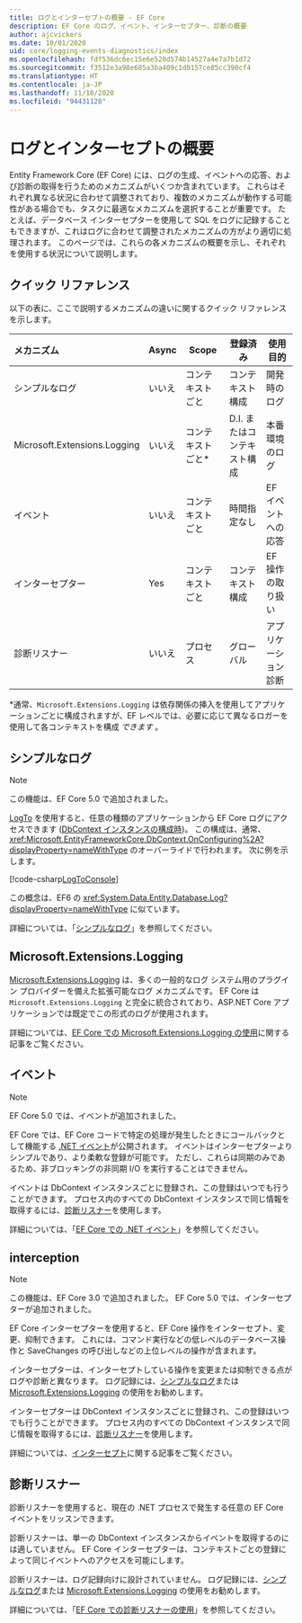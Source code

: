 ```yaml
---
title: ログとインターセプトの概要 - EF Core
description: EF Core のログ、イベント、インターセプター、診断の概要
author: ajcvickers
ms.date: 10/01/2020
uid: core/logging-events-diagnostics/index
ms.openlocfilehash: fdf536dc6ec15e6e520d574b14527a4e7a7b1d72
ms.sourcegitcommit: f3512e3a98e685a3ba409c1d0157ce85cc390cf4
ms.translationtype: HT
ms.contentlocale: ja-JP
ms.lasthandoff: 11/10/2020
ms.locfileid: "94431128"
---
```

# <a name="overview-of-logging-and-interception"></a>ログとインターセプトの概要

Entity Framework Core (EF Core) には、ログの生成、イベントへの応答、および診断の取得を行うためのメカニズムがいくつか含まれています。 これらはそれぞれ異なる状況に合わせて調整されており、複数のメカニズムが動作する可能性がある場合でも、タスクに最適なメカニズムを選択することが重要です。 たとえば、データベース インターセプターを使用して SQL をログに記録することもできますが、これはログに合わせて調整されたメカニズムの方がより適切に処理されます。 このページでは、これらの各メカニズムの概要を示し、それぞれを使用する状況について説明します。

## <a name="quick-reference"></a>クイック リファレンス

以下の表に、ここで説明するメカニズムの違いに関するクイック リファレンスを示します。

| メカニズム |  Async | Scope | 登録済み | 使用目的
|:----------|--------|-------|------------|-------------
| シンプルなログ | いいえ | コンテキストごと | コンテキスト構成 | 開発時のログ
| Microsoft.Extensions.Logging | いいえ | コンテキストごと* | D.I. またはコンテキスト構成 | 本番環境のログ
| イベント | いいえ | コンテキストごと | 時間指定なし | EF イベントへの応答
| インターセプター | Yes | コンテキストごと | コンテキスト構成 | EF 操作の取り扱い
| 診断リスナー | いいえ | プロセス | グローバル | アプリケーション診断

*通常、`Microsoft.Extensions.Logging` は依存関係の挿入を使用してアプリケーションごとに構成されますが、EF レベルでは、必要に応じて異なるロガーを使用して各コンテキストを構成 _できます_ 。

## <a name="simple-logging"></a>シンプルなログ

> [!NOTE]
> この機能は、EF Core 5.0 で追加されました。

[LogTo](https://github.com/dotnet/efcore/blob/ec3df8fd7e4ea4ebeebfa747619cef37b23ab2c6/src/EFCore/DbContextOptionsBuilder.cs#L135) を使用すると、任意の種類のアプリケーションから EF Core ログにアクセスできます <!-- Issue #2748 <xref:Microsoft.EntityFrameworkCore.DbContextOptionsBuilder.LogTo%2A> --> ([DbContext インスタンスの構成時](xref:core/dbcontext-configuration/index))。 この構成は、通常、<xref:Microsoft.EntityFrameworkCore.DbContext.OnConfiguring%2A?displayProperty=nameWithType> のオーバーライドで行われます。 次に例を示します。

<!--
    protected override void OnConfiguring(DbContextOptionsBuilder optionsBuilder)
        => optionsBuilder.LogTo(Console.WriteLine);
-->
[!code-csharp[LogToConsole](../../../samples/core/Miscellaneous/Logging/SimpleLogging/Program.cs?name=LogToConsole)]

この概念は、EF6 の <xref:System.Data.Entity.Database.Log?displayProperty=nameWithType> に似ています。

詳細については、「[シンプルなログ](xref:core/logging-events-diagnostics/simple-logging)」を参照してください。

## <a name="microsoftextensionslogging"></a>Microsoft.Extensions.Logging

[Microsoft.Extensions.Logging](/dotnet/core/extensions/logging) は、多くの一般的なログ システム用のプラグイン プロバイダーを備えた拡張可能なログ メカニズムです。 EF Core は `Microsoft.Extensions.Logging` と完全に統合されており、ASP.NET Core アプリケーションでは既定でこの形式のログが使用されます。

詳細については、[EF Core での Microsoft.Extensions.Logging の使用](xref:core/logging-events-diagnostics/extensions-logging)に関する記事をご覧ください。

## <a name="events"></a>イベント

> [!NOTE]
> EF Core 5.0 では、イベントが追加されました。

EF Core では、EF Core コードで特定の処理が発生したときにコールバックとして機能する [.NET イベント](/dotnet/standard/events/)が公開されます。 イベントはインターセプターよりシンプルであり、より柔軟な登録が可能です。 ただし、これらは同期のみであるため、非ブロッキングの非同期 I/O を実行することはできません。

イベントは DbContext インスタンスごとに登録され、この登録はいつでも行うことができます。 プロセス内のすべての DbContext インスタンスで同じ情報を取得するには、[診断リスナー](xref:core/logging-events-diagnostics/diagnostic-listeners)を使用します。

詳細については、「[EF Core での .NET イベント](xref:core/logging-events-diagnostics/events)」を参照してください。

## <a name="interception"></a>interception

> [!NOTE]
> この機能は、EF Core 3.0 で追加されました。 EF Core 5.0 では、インターセプターが追加されました。

EF Core インターセプターを使用すると、EF Core 操作をインターセプト、変更、抑制できます。 これには、コマンド実行などの低レベルのデータベース操作と SaveChanges の呼び出しなどの上位レベルの操作が含まれます。

インターセプターは、インターセプトしている操作を変更または抑制できる点がログや診断と異なります。 ログ記録には、[シンプルなログ](xref:core/logging-events-diagnostics/simple-logging)または [Microsoft.Extensions.Logging](xref:core/logging-events-diagnostics/extensions-logging) の使用をお勧めします。

インターセプターは DbContext インスタンスごとに登録され、この登録はいつでも行うことができます。 プロセス内のすべての DbContext インスタンスで同じ情報を取得するには、[診断リスナー](xref:core/logging-events-diagnostics/diagnostic-listeners)を使用します。

詳細については、[インターセプト](xref:core/logging-events-diagnostics/interceptors)に関する記事をご覧ください。

## <a name="diagnostic-listeners"></a>診断リスナー

診断リスナーを使用すると、現在の .NET プロセスで発生する任意の EF Core イベントをリッスンできます。

診断リスナーは、単一の DbContext インスタンスからイベントを取得するのには適していません。 EF Core インターセプターは、コンテキストごとの登録によって同じイベントへのアクセスを可能にします。

診断リスナーは、ログ記録向けに設計されていません。 ログ記録には、[シンプルなログ](xref:core/logging-events-diagnostics/simple-logging)または [Microsoft.Extensions.Logging](xref:core/logging-events-diagnostics/extensions-logging) の使用をお勧めします。

詳細については、「[EF Core での診断リスナーの使用](xref:core/logging-events-diagnostics/diagnostic-listeners)」を参照してください。
